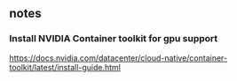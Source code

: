 ## notes


### Install NVIDIA Container toolkit for gpu support

https://docs.nvidia.com/datacenter/cloud-native/container-toolkit/latest/install-guide.html

